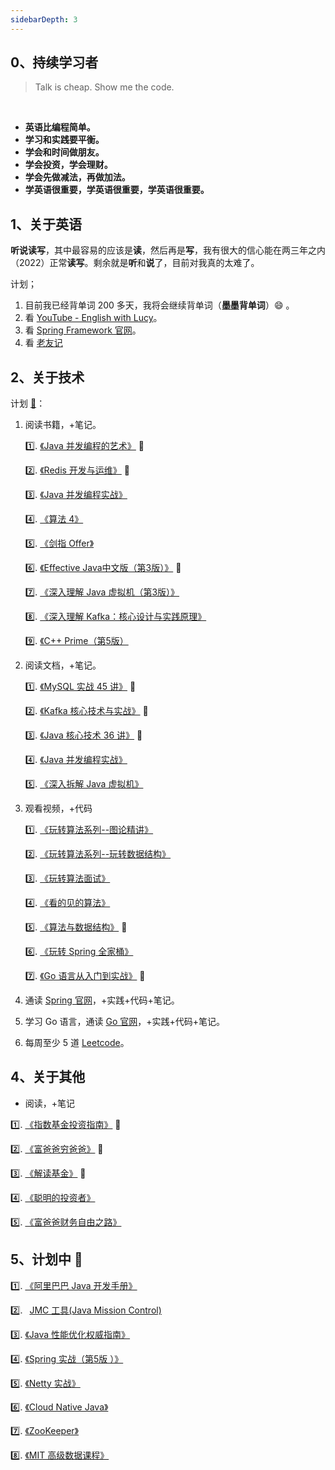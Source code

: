 ```yaml
---
sidebarDepth: 3
---
```


## 0、持续学习者

> Talk is cheap. Show me the code.

<br/>

- **英语比编程简单。**
- **学习和实践要平衡。**
- **学会和时间做朋友。**
- **学会投资，学会理财。**
- **学会先做减法，再做加法。**
- **学英语很重要，学英语很重要，学英语很重要。**

## 1、关于英语
    
<indent/>**听说读写**，其中最容易的应该是**读**，然后再是**写**，我有很大的信心能在两三年之内（2022）正常**读写**。剩余就是**听**和**说**了，目前对我真的太难了。

计划；
1. 目前我已经背单词 200 多天，我将会继续背单词（**墨墨背单词**）:smile: 。
2. 看 [YouTube - English with Lucy](https://www.youtube.com/)。
3. 看 [Spring Framework 官网](https://docs.spring.io/spring/docs/5.2.3.RELEASE/spring-framework-reference/index.html)。
4. 看 [老友记](https://www.youtube.com/playlist?list=ELwQA2MMl54Cc)


## 2、关于技术

计划 [:tada:](./GUIDE)：
1. 阅读书籍，+笔记。

    :one:. [《Java 并发编程的艺术》](https://book.douban.com/subject/26591326/) :100:

    :two:. [《Redis 开发与运维》](https://book.douban.com/subject/26971561/) :100:
    
    :three:. [《Java 并发编程实战》](https://book.douban.com/subject/10484692/)
    
    :four:. [《算法 4》](https://book.douban.com/subject/19952400/)
    
    :five:. [《剑指 Offer》](https://book.douban.com/subject/25910559/)

    :six:. [《Effective Java中文版（第3版）》](https://book.douban.com/subject/30412517/) :100:
    
    :seven:. [《深入理解 Java 虚拟机（第3版）》](https://book.douban.com/subject/34907497/)
    
    :eight:. [《深入理解 Kafka：核心设计与实践原理》](https://book.douban.com/subject/30437872/)
    
    :nine:. [《C++ Prime（第5版）](https://book.douban.com/subject/30437872/)
    
2. 阅读文档，+笔记。

    :one:. [《MySQL 实战 45 讲》](https://time.geekbang.org/column/intro/139) :100: 
    
    :two:. [《Kafka 核心技术与实战》](https://time.geekbang.org/column/intro/100029201) :100:
    
    :three:. [《Java 核心技术 36 讲》](https://time.geekbang.org/column/intro/100006701) :100:
    
    :four:. [《Java 并发编程实战》](https://time.geekbang.org/column/intro/100023901)
    
    :five:. [《深入拆解 Java 虚拟机》](https://time.geekbang.org/column/intro/100010301)
    
3. 观看视频，+代码

    :one:. [《玩转算法系列--图论精讲》](https://coding.imooc.com/class/370.html)
        
    :two:. [《玩转算法系列--玩转数据结构》](https://coding.imooc.com/class/207.html) 
        
    :three:. [《玩转算法面试》](https://coding.imooc.com/class/82.html)  

    :four:. [《看的见的算法》](https://coding.imooc.com/class/138.html)    

    :five:. [《算法与数据结构》](https://coding.imooc.com/class/71.html) :100:    

    :six:. [《玩转 Spring 全家桶》](https://time.geekbang.org/course/intro/100023501)  

    :seven:. [《Go 语言从入门到实战》](https://time.geekbang.org/course/intro/100024001) :100:    
    
3. 通读 [Spring 官网](https://spring.io/)，+实践+代码+笔记。
4. 学习 Go 语言，通读 [Go 官网](https://golang.org/)，+实践+代码+笔记。
5. 每周至少 5 道 [Leetcode](https://leetcode-cn.com/problemset/all/)。


## 4、关于其他

- 阅读，+笔记

<indent/>:one:. [《指数基金投资指南》](https://book.douban.com/subject/27204860/) :100:

<indent/>:two:. [《富爸爸穷爸爸》](https://book.douban.com/subject/3291111/) :100:

<indent/>:three:. [《解读基金》](https://book.douban.com/subject/2051332/) :100:

<indent/>:four:. [《聪明的投资者》](https://book.douban.com/subject/5243775/)

<indent/>:five:. [《富爸爸财务自由之路》](https://book.douban.com/subject/1004118/)


## 5、计划中  :tada:

<indent/>:one:. [《阿里巴巴 Java 开发手册》](https://book.douban.com/subject/27605355/)
     
<indent/>:two:. &ensp;[JMC 工具(Java Mission Control)](https://blog.overops.com/oracle-java-mission-control-the-ultimate-guide/#jfrhowto)

<indent/>:three:. [《Java 性能优化权威指南》](https://book.douban.com/subject/25828043/)

<indent/>:four:. [《Spring 实战（第5版 ）》](https://book.douban.com/subject/34949443/)

<indent/>:five:. [《Netty 实战》](https://book.douban.com/subject/27038538/)

<indent/>:six:. [《Cloud Native Java》](https://book.douban.com/subject/26435857/)

<indent/>:seven:. [《ZooKeeper》](https://book.douban.com/subject/25765743/)

<indent/>:eight:. [《MIT 高级数据课程》](https://courses.csail.mit.edu/6.851/fall17/)
    
